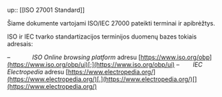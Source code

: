 up:: [[ISO 27001 Standard]]

Šiame dokumente vartojami ISO/IEC 27000 pateikti terminai ir apibrėžtys.

ISO ir IEC tvarko standartizacijos terminijos duomenų bazes tokiais adresais:

–             _ISO Online browsing platform_ adresu [https://www.iso.org/obp](https://www.iso.org/obp/ui)[;](https://www.iso.org/obp/ui) –        _IEC Electropedia_ adresu [https://www.electropedia.org/](https://www.electropedia.org/)[.](https://www.electropedia.org/)[](https://www.electropedia.org/)